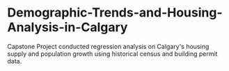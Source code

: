 # Demographic-Trends-and-Housing-Analysis-in-Calgary
Capstone Project conducted regression analysis on Calgary's housing supply and population growth using historical census and building permit data.
